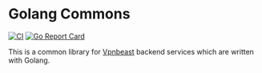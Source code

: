 # Golang Commons
[![CI](https://github.com/vpnbeast/golang-commons/workflows/CI/badge.svg?event=push)](https://github.com/vpnbeast/golang-commons/actions?query=workflow%3ACI)
[![Go Report Card](https://goreportcard.com/badge/github.com/vpnbeast/golang-commons)](https://goreportcard.com/report/github.com/vpnbeast/golang-commons)

This is a common library for [Vpnbeast](https://github.com/vpnbeast) backend services which are written with Golang.